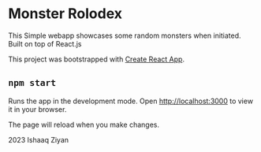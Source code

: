 # Monster Rolodex
This Simple webapp showcases some random monsters when initiated.
Built on top of React.js

This project was bootstrapped with [Create React App](https://github.com/facebook/create-react-app).

## `npm start`

Runs the app in the development mode.
Open [http://localhost:3000](http://localhost:3000) to view it in your browser.

The page will reload when you make changes.

2023 Ishaaq Ziyan
